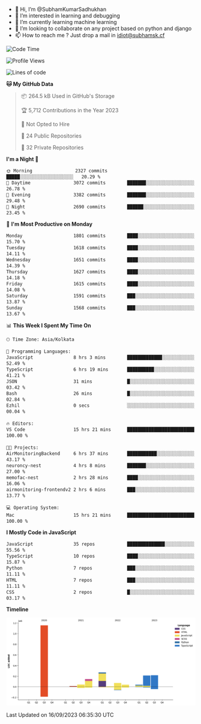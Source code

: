 - 👋 Hi, I’m @SubhamKumarSadhukhan
- 👀 I’m interested in learning and debugging
- 🌱 I’m currently learning machine learning
- 💞️ I’m looking to collaborate on any project based on python and django
- 📫 How to reach me ?
      Just drop a mail in idiot@subhamsk.cf

<!---
SubhamKumarSadhukhan/SubhamKumarSadhukhan is a ✨ special ✨ repository because its `README.md` (this file) appears on your GitHub profile.
You can click the Preview link to take a look at your changes.
--->


<!--START_SECTION:waka-->
![Code Time](http://img.shields.io/badge/Code%20Time-1%2C564%20hrs%2049%20mins-blue)

![Profile Views](http://img.shields.io/badge/Profile%20Views-11-blue)

![Lines of code](https://img.shields.io/badge/From%20Hello%20World%20I%27ve%20Written-2.2%20million%20lines%20of%20code-blue)

**🐱 My GitHub Data** 

> 📦 264.5 kB Used in GitHub's Storage 
 > 
> 🏆 5,712 Contributions in the Year 2023
 > 
> 🚫 Not Opted to Hire
 > 
> 📜 24 Public Repositories 
 > 
> 🔑 32 Private Repositories 
 > 
**I'm a Night 🦉** 

```text
🌞 Morning                2327 commits        █████░░░░░░░░░░░░░░░░░░░░   20.29 % 
🌆 Daytime                3072 commits        ███████░░░░░░░░░░░░░░░░░░   26.78 % 
🌃 Evening                3382 commits        ███████░░░░░░░░░░░░░░░░░░   29.48 % 
🌙 Night                  2690 commits        ██████░░░░░░░░░░░░░░░░░░░   23.45 % 
```
📅 **I'm Most Productive on Monday** 

```text
Monday                   1801 commits        ████░░░░░░░░░░░░░░░░░░░░░   15.70 % 
Tuesday                  1618 commits        ████░░░░░░░░░░░░░░░░░░░░░   14.11 % 
Wednesday                1651 commits        ████░░░░░░░░░░░░░░░░░░░░░   14.39 % 
Thursday                 1627 commits        ████░░░░░░░░░░░░░░░░░░░░░   14.18 % 
Friday                   1615 commits        ████░░░░░░░░░░░░░░░░░░░░░   14.08 % 
Saturday                 1591 commits        ███░░░░░░░░░░░░░░░░░░░░░░   13.87 % 
Sunday                   1568 commits        ███░░░░░░░░░░░░░░░░░░░░░░   13.67 % 
```


📊 **This Week I Spent My Time On** 

```text
🕑︎ Time Zone: Asia/Kolkata

💬 Programming Languages: 
JavaScript               8 hrs 3 mins        █████████████░░░░░░░░░░░░   52.49 % 
TypeScript               6 hrs 19 mins       ██████████░░░░░░░░░░░░░░░   41.21 % 
JSON                     31 mins             █░░░░░░░░░░░░░░░░░░░░░░░░   03.42 % 
Bash                     26 mins             █░░░░░░░░░░░░░░░░░░░░░░░░   02.84 % 
Ezhil                    0 secs              ░░░░░░░░░░░░░░░░░░░░░░░░░   00.04 % 

🔥 Editors: 
VS Code                  15 hrs 21 mins      █████████████████████████   100.00 % 

🐱‍💻 Projects: 
AirMonitoringBackend     6 hrs 37 mins       ███████████░░░░░░░░░░░░░░   43.17 % 
neuroncy-nest            4 hrs 8 mins        ███████░░░░░░░░░░░░░░░░░░   27.00 % 
memofac-nest             2 hrs 28 mins       ████░░░░░░░░░░░░░░░░░░░░░   16.06 % 
airmonitoring-frontendv2 2 hrs 6 mins        ███░░░░░░░░░░░░░░░░░░░░░░   13.77 % 

💻 Operating System: 
Mac                      15 hrs 21 mins      █████████████████████████   100.00 % 
```

**I Mostly Code in JavaScript** 

```text
JavaScript               35 repos            ██████████████░░░░░░░░░░░   55.56 % 
TypeScript               10 repos            ████░░░░░░░░░░░░░░░░░░░░░   15.87 % 
Python                   7 repos             ███░░░░░░░░░░░░░░░░░░░░░░   11.11 % 
HTML                     7 repos             ███░░░░░░░░░░░░░░░░░░░░░░   11.11 % 
CSS                      2 repos             █░░░░░░░░░░░░░░░░░░░░░░░░   03.17 % 
```



**Timeline**

![Lines of Code chart](https://raw.githubusercontent.com/SubhamKumarSadhukhan/SubhamKumarSadhukhan/main/assets/bar_graph.png)


 Last Updated on 16/09/2023 06:35:30 UTC
<!--END_SECTION:waka-->
